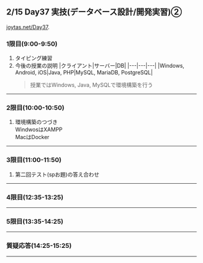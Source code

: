## 2/15 Day37 実技(データベース設計/開発実習)②
[joytas.net/Day37]().
### 1限目(9:00-9:50)
1. タイピング練習
1. 今後の授業の説明
	|クライアント|サーバー|DB|
	|---|---|---|
	|Windows, Android, iOS|Java, PHP|MySQL, MariaDB, PostgreSQL|
	> 授業ではWindows, Java, MySQLで環境構築を行う
---
### 2限目(10:00-10:50)
1. 環境構築のつづき  
	WindwosはXAMPP  
	MacはDocker
---
### 3限目(11:00-11:50)
1. 第二回テスト(spお題)の答え合わせ
---
### 4限目(12:35-13:25)
---
### 5限目(13:35-14:25)
---
### 質疑応答(14:25-15:25)
---
